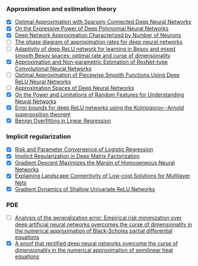 ### Approximation and estimation theory 
- [x] [Optimal Approximation with Sparsely Connected Deep Neural Networks](https://arxiv.org/abs/1705.01714)
- [x] [On the Expressive Power of Deep Polynomial Neural Networks](https://arxiv.org/pdf/1905.12207.pdf)
- [x] [Deep Network Approximation Characterized by Number of Neurons](https://arxiv.org/pdf/1906.05497v1.pdf)
- [ ] [The phase diagram of approximation rates for deep neural networks](https://arxiv.org/pdf/1906.09477v1.pdf)
- [ ] [Adaptivity of deep ReLU network for learning in Besov and mixed smooth Besov spaces: optimal rate and curse of dimensionality](https://openreview.net/forum?id=H1ebTsActm)
- [x] [Approximation and Non-parametric Estimation of ResNet-type Convolutional Neural Networks](https://arxiv.org/abs/1903.10047)
- [ ] [Optimal Approximation of Piecewise Smooth Functions Using Deep ReLU Neural Networks](https://arxiv.org/pdf/1709.05289v4.pdf)
- [ ] [Approximation Spaces of Deep Neural Networks](https://arxiv.org/pdf/1905.01208v2.pdf)
- [x] [On the Power and Limitations of Random Features for Understanding Neural Networks](https://arxiv.org/abs/1904.00687)
- [x] [Error bounds for deep ReLU networks using the Kolmogorov--Arnold superposition theorem](https://arxiv.org/abs/1906.11945)
- [x] [Benign Overfitting in Linear Regression](https://arxiv.org/abs/1906.11300)

### Implicit regularization
- [x] [Risk and Parameter Convergence of Logistic Regression](https://arxiv.org/abs/1803.07300)
- [x] [Implicit Regularization in Deep Matrix Factorization](https://arxiv.org/pdf/1905.13655.pdf)
- [x] [Gradient Descent Maximizes the Margin of Homogeneous Neural Networks](https://arxiv.org/pdf/1906.05890.pdf)
- [x] [Explaining Landscape Connectivity of Low-cost Solutions for Multilayer Nets](https://arxiv.org/abs/1906.06247v1)
- [x] [Gradient Dynamics of Shallow Univariate ReLU Networks](https://arxiv.org/abs/1906.07842)

### PDE 
- [ ] [Analysis of the generalization error: Empirical risk minimization over deep artificial neural networks overcomes the curse of dimensionality in the numerical approximation of Black-Scholes partial differential equations](https://arxiv.org/abs/1809.03062)
- [x] [A proof that rectified deep neural networks overcome the curse of dimensionality in the numerical approximation of semilinear heat equations](https://arxiv.org/abs/1901.10854)
